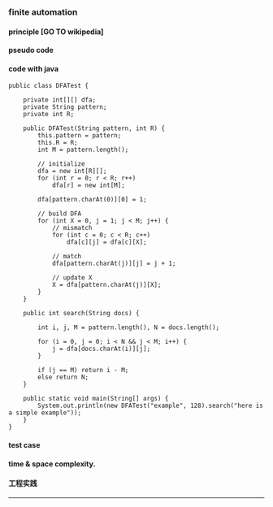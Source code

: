 ### finite automation

#### principle [GO TO wikipedia]

#### pseudo code

#### code with java

    public class DFATest {

        private int[][] dfa;
        private String pattern;
        private int R;

        public DFATest(String pattern, int R) {
            this.pattern = pattern;
            this.R = R;
            int M = pattern.length();

            // initialize
            dfa = new int[R][];
            for (int r = 0; r < R; r++)
                dfa[r] = new int[M];

            dfa[pattern.charAt(0)][0] = 1;

            // build DFA
            for (int X = 0, j = 1; j < M; j++) {
                // mismatch
                for (int c = 0; c < R; c++)
                    dfa[c][j] = dfa[c][X];

                // match
                dfa[pattern.charAt(j)][j] = j + 1;

                // update X
                X = dfa[pattern.charAt(j)][X];
            }
        }

        public int search(String docs) {

            int i, j, M = pattern.length(), N = docs.length();

            for (i = 0, j = 0; i < N && j < M; i++) {
                j = dfa[docs.charAt(i)][j];
            }

            if (j == M) return i - M;
            else return N;
        }

        public static void main(String[] args) {
            System.out.println(new DFATest("example", 128).search("here is a simple example"));
        }
    }

#### test case

#### time & space complexity.

#### 工程实践

---
